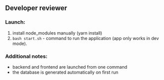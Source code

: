 ## Developer reviewer

### Launch:

1. install node_modules manually (yarn install)
2. `bash start.sh` - command to run the application (app only works in dev mode).

### Additional notes:

- backend and frontend are launched from one command
- the database is generated automatically on first run
